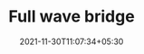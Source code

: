 ---
title: "Full wave bridge"
date : 2021-11-30T11:07:34+05:30
draft: false
mathjax : true
categories : ["EDC"]

---